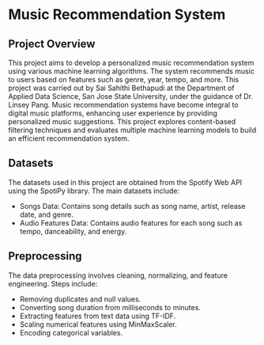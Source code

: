 # Music Recommendation System

## Project Overview
This project aims to develop a personalized music recommendation system using various machine learning algorithms. The system recommends music to users based on features such as genre, year, tempo, and more. This project was carried out by Sai Sahithi Bethapudi at the Department of Applied Data Science, San Jose State University, under the guidance of Dr. Linsey Pang.
Music recommendation systems have become integral to digital music platforms, enhancing user experience by providing personalized music suggestions. This project explores content-based filtering techniques and evaluates multiple machine learning models to build an efficient recommendation system.

## Datasets
The datasets used in this project are obtained from the Spotify Web API using the SpotiPy library. The main datasets include:
- Songs Data: Contains song details such as song name, artist, release date, and genre.
- Audio Features Data: Contains audio features for each song such as tempo, danceability, and energy.

## Preprocessing
The data preprocessing involves cleaning, normalizing, and feature engineering. Steps include:
- Removing duplicates and null values.
- Converting song duration from milliseconds to minutes.
- Extracting features from text data using TF-IDF.
- Scaling numerical features using MinMaxScaler.
- Encoding categorical variables.
 
## Data Cleaning
The cleaning process involves:
- Dropping unnecessary columns such as preview_url, song_link, and artist_id.
- Handling missing values by dropping rows with null values.
- Ensuring no duplicate entries are present.
 
## Feature Engineering
Features were engineered to enhance the dataset:
- Extracting year from release_date and calculating the age of the song.
- Converting categorical variables into numerical values using encoding techniques.
- Applying TF-IDF vectorization on text features like song_name and artist_name.
 
 ## Machine Learning Models
Several machine learning algorithms are used to develop the recommendation system:
- Logistic Regression: For binary and multiclass classification.
- K-Nearest Neighbors (K-NN): For recommending songs based on similar genres.
- Decision Tree Classifier: For feature selection and classification.
- Random Forest Classifier: For ensemble learning and improving prediction accuracy.
- TF-IDF: For text analysis and feature extraction from song and artist names.
